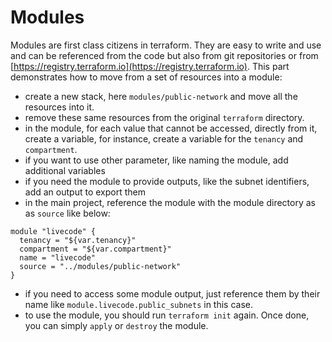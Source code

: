 # Modules

Modules are first class citizens in terraform. They are easy to write and use
and can be referenced from the code but also from git repositories or from
[https://registry.terraform.io](https://registry.terraform.io). This part
demonstrates how to move from a set of resources into a module:

- create a new stack, here `modules/public-network` and move all the
resources into it.
- remove these same resources from the original `terraform` directory.
- in the module, for each value that cannot be accessed, directly from it,
  create a variable, for instance, create a variable for the `tenancy` and
  `compartment`.
- if you want to use other parameter, like naming the module, add
  additional variables
- if you need the module to provide outputs, like the subnet identifiers,
  add an output to export them
- in the main project, reference the module with the module directory as
  as `source` like below:

```hcl
module "livecode" {
  tenancy = "${var.tenancy}"
  compartment = "${var.compartment}"
  name = "livecode"
  source = "../modules/public-network"
}
```

- if you need to access some module output, just reference them by their name
  like `module.livecode.public_subnets` in this case.
- to use the module, you should run `terraform init` again. Once done, you can
  simply `apply` or `destroy` the module.
